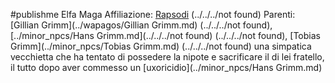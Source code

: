 #publishme 
Elfa Maga
Affiliazione: [Rapsodi](Rapsodi.md) (../../../not found)
Parenti: [Gillian Grimm](../wapagos/Gillian Grimm.md) (../../../not found), [../minor_npcs/Hans Grimm.md](../../../not found) (../../../not found), [Tobias Grimm](../minor_npcs/Tobias Grimm.md) (../../../not found)
una simpatica vecchietta che ha tentato di possedere la nipote e sacrificare il di lei fratello, il tutto dopo aver commesso un [uxoricidio](../minor_npcs/Hans Grimm.md)